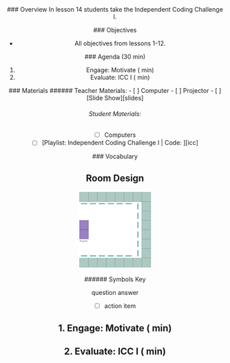 <header class='header' title='Independent Coding Challenge' subtitle='Lesson 14'/>

<notable>
<iconp src='/icons/activity.png'>### Overview</iconp>
In lesson 14 students take the Independent Coding Challenge I.

<iconp src='/icons/objectives.png'>### Objectives</iconp>
- All objectives from lessons 1-12.

<iconp src='/icons/agenda.png'>### Agenda (30 min)</iconp>

1. Engage: Motivate ( min)
1. Evaluate: ICC I ( min)

<note>
<iconp src='/icons/materials.png'>### Materials</iconp>
###### Teacher Materials:
- [ ] Computer
- [ ] Projector
- [ ] [Slide Show][slides]

###### Student Materials:
- [ ] Computers
- [ ] [Playlist: Independent Coding Challenge I | Code: ][icc]

<iconp src='/icons/vocab.png'>### Vocabulary</iconp>

</note>

<pagebreak/>

## Room Design

![room](/images/layout-online.png)

<note borderLeft='2px solid green' mt='2em'>
###### Symbols Key

<iconp ml='1.65em' type='question'>question</iconp>
<iconp ml='1.65em' type='answer'>answer</iconp>
- [ ] action item
</note>

<pagebreak/>

## 1. Engage: Motivate ( min)

## 2. Evaluate: ICC I ( min)

</notable>

[slides]:
[icc]:
